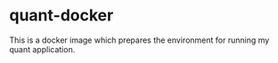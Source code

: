 # quant-docker

This is a docker image which prepares the environment for running my quant application.